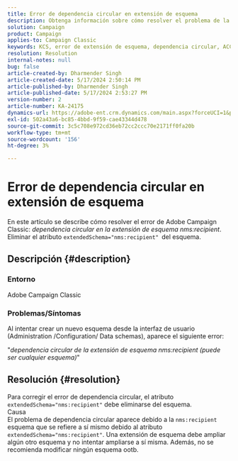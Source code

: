 ```yaml
---
title: Error de dependencia circular en extensión de esquema
description: Obtenga información sobre cómo resolver el problema de la dependencia circular del error de extensión de esquema en Adobe Campaign Classic.
solution: Campaign
product: Campaign
applies-to: Campaign Classic
keywords: KCS, error de extensión de esquema, dependencia circular, ACC, Adobe Campaign Classic
resolution: Resolution
internal-notes: null
bug: false
article-created-by: Dharmender Singh
article-created-date: 5/17/2024 2:50:14 PM
article-published-by: Dharmender Singh
article-published-date: 5/17/2024 2:53:27 PM
version-number: 2
article-number: KA-24175
dynamics-url: https://adobe-ent.crm.dynamics.com/main.aspx?forceUCI=1&pagetype=entityrecord&etn=knowledgearticle&id=095a0fc3-5c14-ef11-9f89-000d3a37816b
exl-id: 502a43a6-bc85-4bbd-9f59-cae43344d478
source-git-commit: 3c5c708e972cd36eb72cc2ccc70e2171ff0fa20b
workflow-type: tm+mt
source-wordcount: '156'
ht-degree: 3%

---
```


# Error de dependencia circular en extensión de esquema


En este artículo se describe cómo resolver el error de Adobe Campaign Classic: *dependencia circular en la extensión de esquema nms:recipient*. Eliminar el atributo `extendedSchema="nms:recipient" `del esquema.

## Descripción {#description}


### Entorno

Adobe Campaign Classic

### Problemas/Síntomas

Al intentar crear un nuevo esquema desde la interfaz de usuario (Administration /Configuration/ Data schemas), aparece el siguiente error:

&quot;*dependencia circular de la extensión de esquema nms:recipient (puede ser cualquier esquema)*&quot;


## Resolución {#resolution}


Para corregir el error de dependencia circular, el atributo `extendedSchema="nms:recipient"` debe eliminarse del esquema.
<br>Causa<br>
El problema de dependencia circular aparece debido a la `nms:recipient` esquema que se refiere a sí mismo debido al atributo `extendedSchema="nms:recipient"`. Una extensión de esquema debe ampliar algún otro esquema y no intentar ampliarse a sí misma. Además, no se recomienda modificar ningún esquema ootb.
